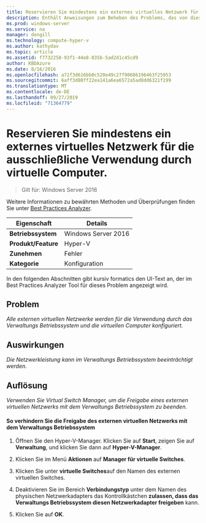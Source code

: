 ```yaml
---
title: Reservieren Sie mindestens ein externes virtuelles Netzwerk für die ausschließliche Verwendung durch virtuelle Computer.
description: Enthält Anweisungen zum Beheben des Problems, das von dieser Best Practices Analyzer Regel gemeldet wird.
ms.prod: windows-server
ms.service: na
manager: dongill
ms.technology: compute-hyper-v
ms.author: kathydav
ms.topic: article
ms.assetid: f7732258-93f1-44e8-835b-5ad2d1c45cd9
author: KBDAzure
ms.date: 8/16/2016
ms.openlocfilehash: a72f3d616bb0c520e49c27f90686196463f25953
ms.sourcegitcommit: 6aff3d88ff22ea141a6ea6572a5ad8dd6321f199
ms.translationtype: MT
ms.contentlocale: de-DE
ms.lasthandoff: 09/27/2019
ms.locfileid: "71364779"
---
```

# <a name="reserve-one-or-more-external-virtual-networks-for-exclusive-use-by-virtual-machines"></a>Reservieren Sie mindestens ein externes virtuelles Netzwerk für die ausschließliche Verwendung durch virtuelle Computer.

>Gilt für: Windows Server 2016

Weitere Informationen zu bewährten Methoden und Überprüfungen finden Sie unter [Best Practices Analyzer](https://go.microsoft.com/fwlink/?LinkId=122786).  
  
|Eigenschaft|Details|  
|-|-|  
|**Betriebssystem**|Windows Server 2016|  
|**Produkt/Feature**|Hyper-V|  
|**Zunehmen**|Fehler|  
|**Kategorie**|Konfiguration|  
  
In den folgenden Abschnitten gibt kursiv formatics den UI-Text an, der im Best Practices Analyzer Tool für dieses Problem angezeigt wird.  
  
## <a name="issue"></a>Problem  
  
*Alle externen virtuellen Netzwerke werden für die Verwendung durch das Verwaltungs Betriebssystem und die virtuellen Computer konfiguriert.*  
  
## <a name="impact"></a>Auswirkungen  
  
*Die Netzwerkleistung kann im Verwaltungs Betriebssystem beeinträchtigt werden.*  
  
## <a name="resolution"></a>Auflösung  
  
*Verwenden Sie Virtual Switch Manager, um die Freigabe eines externen virtuellen Netzwerks mit dem Verwaltungs Betriebssystem zu beenden.*  
  
#### <a name="to-stop-sharing-the-external-virtual-network-with-the-management-operating-system"></a>So verhindern Sie die Freigabe des externen virtuellen Netzwerks mit dem Verwaltungs Betriebssystem  
  
1.  Öffnen Sie den Hyper-V-Manager. Klicken Sie auf **Start**, zeigen Sie auf **Verwaltung**, und klicken Sie dann auf **Hyper-V-Manager**.  
  
2.  Klicken Sie im Menü **Aktionen** auf **Manager für virtuelle Switches**.  
  
3.  Klicken Sie unter **virtuelle Switches**auf den Namen des externen virtuellen Switches.  
  
4.  Deaktivieren Sie im Bereich **Verbindungstyp** unter dem Namen des physischen Netzwerkadapters das Kontrollkästchen **zulassen, dass das Verwaltungs Betriebssystem diesen Netzwerkadapter freigeben** kann.  
  
5.  Klicken Sie auf **OK**.  
  


